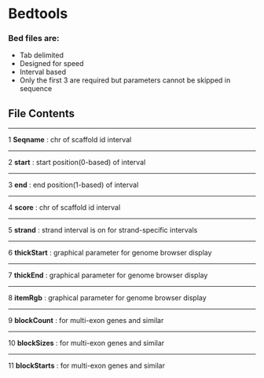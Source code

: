 # Bedtools

### Bed files are:
- Tab delimited
- Designed for speed
- Interval based
- Only the first 3 are required but parameters cannot be skipped in sequence
  
## File Contents
___
1 **Seqname** : chr of scaffold id interval
___
2 **start** : start position(0-based) of interval
___
3 **end** : end position(1-based) of interval
___
4 **score** : chr of scaffold id interval
___
5 **strand** : strand interval is on for strand-specific intervals
___
6 **thickStart** : graphical parameter for genome browser display
___
7  **thickEnd** : graphical parameter for genome browser display
___
8 **itemRgb** : graphical parameter for genome browser display
___
9 **blockCount** : for multi-exon genes and similar
___
10 **blockSizes** : for multi-exon genes and similar
___
11 **blockStarts** : for multi-exon genes and similar
